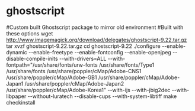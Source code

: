 # ghostscript
#Custom built Ghostscript package to mirror old environment
#Built with these options
wget http://www.imagemagick.org/download/delegates/ghostscript-9.22.tar.gz 
tar xvzf ghostscript-9.22.tar.gz cd ghostscript-9.22 
./configure --enable-dynamic --enable-freetype --enable-fontconfig --enable-openjpeg --disable-compile-inits --with-drivers=ALL --with-fontpath="/usr/share/fonts/urw-fonts /usr/share/fonts/Type1 /usr/share/fonts /usr/share/poppler/cMap/Adobe-CNS1 /usr/share/poppler/cMap/Adobe-GB1 /usr/share/poppler/cMap/Adobe-Japan1 /usr/share/poppler/cMap/Adobe-Japan2 /usr/share/poppler/cMap/Adobe-Korea1" --with-ijs --with-jbig2dec --with-libpaper --without-luratech --disable-cups --with-system-libtiff 
make 
checkinstall
